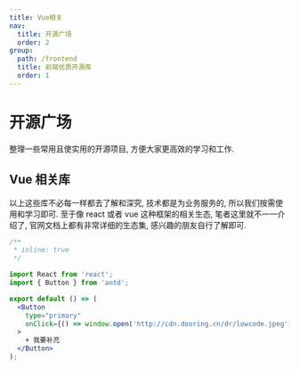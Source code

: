 ```yaml
---
title: Vue相关
nav:
  title: 开源广场
  order: 2
group:
  path: /frontend
  title: 前端优质开源库
  order: 1
---
```


# 开源广场

<Alert type="info">
  整理一些常用且使实用的开源项目, 方便大家更高效的学习和工作.
</Alert>

## Vue 相关库

以上这些库不必每一样都去了解和深究, 技术都是为业务服务的, 所以我们按需使用和学习即可. 至于像 react 或者 vue 这种框架的相关生态, 笔者这里就不一一介绍了, 官网文档上都有非常详细的生态集, 感兴趣的朋友自行了解即可.

```jsx
/**
 * inline: true
 */

import React from 'react';
import { Button } from 'antd';

export default () => (
  <Button
    type="primary"
    onClick={() => window.open('http://cdn.dooring.cn/dr/lowcode.jpeg')}
  >
    + 我要补充
  </Button>
);
```

